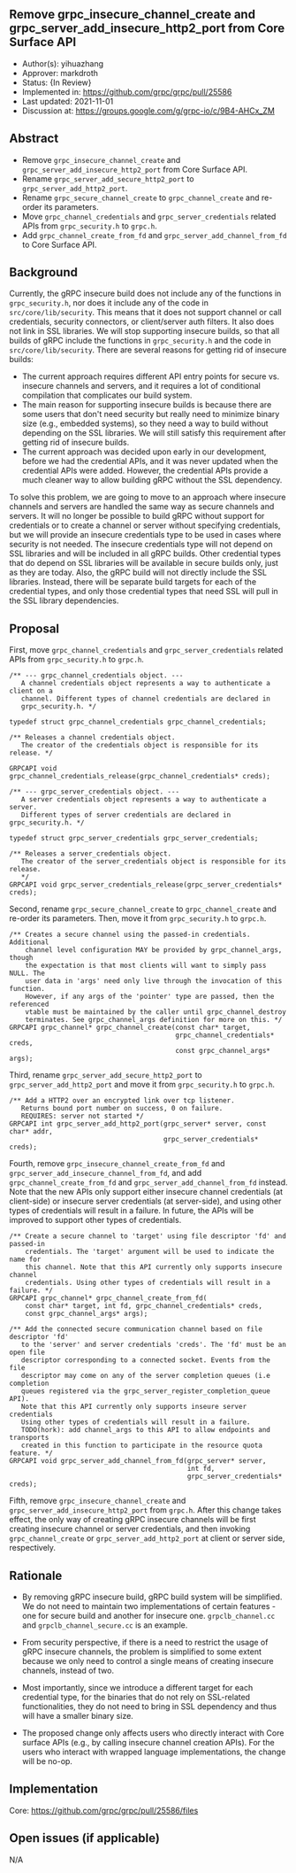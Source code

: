 Remove grpc_insecure_channel_create and grpc_server_add_insecure_http2_port from Core Surface API
----
* Author(s): yihuazhang
* Approver: markdroth
* Status: {In Review}
* Implemented in: https://github.com/grpc/grpc/pull/25586
* Last updated: 2021-11-01
* Discussion at: https://groups.google.com/g/grpc-io/c/9B4-AHCx_ZM 

## Abstract

* Remove `grpc_insecure_channel_create` and `grpc_server_add_insecure_http2_port` from Core Surface API.
* Rename `grpc_server_add_secure_http2_port` to `grpc_server_add_http2_port`.
* Rename `grpc_secure_channel_create` to `grpc_channel_create` and re-order its parameters.
* Move `grpc_channel_credentials` and `grpc_server_credentials` related APIs from `grpc_security.h` to `grpc.h`.
* Add `grpc_channel_create_from_fd` and `grpc_server_add_channel_from_fd` to Core Surface API.

## Background

Currently, the gRPC insecure build does not include any of the functions in `grpc_security.h`, nor does it include any of the code in `src/core/lib/security`. This means that it does not support channel or call credentials, security connectors, or client/server auth filters. It also does not link in SSL libraries. We will stop supporting insecure builds, so that all builds of gRPC include the functions in `grpc_security.h` and the code in `src/core/lib/security`. There are several reasons for getting rid of insecure builds:

* The current approach requires different API entry points for secure vs. insecure channels and servers, and it requires a lot of conditional compilation that complicates our build system.
* The main reason for supporting insecure builds is because there are some users that don't need security but really need to minimize binary size (e.g., embedded systems), so they need a way to build without depending on the SSL libraries. We will still satisfy this requirement after getting rid of insecure builds.
* The current approach was decided upon early in our development, before we had the credential APIs, and it was never updated when the credential APIs were added. However, the credential APIs provide a much cleaner way to allow building gRPC without the SSL dependency.

To solve this problem, we are going to move to an approach where insecure
channels and servers are handled the same way as secure channels and servers. It
will no longer be possible to build gRPC without support for credentials or to
create a channel or server without specifying credentials, but we will provide
an insecure credentials type to be used in cases where security is not needed.
The insecure credentials type will not depend on SSL libraries and will be
included in all gRPC builds. Other credential types that do depend on SSL
libraries will be available in secure builds only, just as they are today.
Also, the gRPC build will not directly include the SSL libraries.
Instead, there will be separate build targets for each of the credential types, and
only those credential types that need SSL will pull in the SSL library dependencies.


## Proposal

First, move `grpc_channel_credentials` and `grpc_server_credentials` related APIs from `grpc_security.h` to `grpc.h`.

```
/** --- grpc_channel_credentials object. ---
   A channel credentials object represents a way to authenticate a client on a
   channel. Different types of channel credentials are declared in
   grpc_security.h. */

typedef struct grpc_channel_credentials grpc_channel_credentials;

/** Releases a channel credentials object.
   The creator of the credentials object is responsible for its release. */

GRPCAPI void grpc_channel_credentials_release(grpc_channel_credentials* creds);

/** --- grpc_server_credentials object. ---
   A server credentials object represents a way to authenticate a server.
   Different types of server credentials are declared in grpc_security.h. */

typedef struct grpc_server_credentials grpc_server_credentials;

/** Releases a server_credentials object.
   The creator of the server_credentials object is responsible for its release.
   */
GRPCAPI void grpc_server_credentials_release(grpc_server_credentials* creds);

```

Second, rename `grpc_secure_channel_create` to `grpc_channel_create` and re-order its parameters. Then, move it from `grpc_security.h` to `grpc.h`.


```
/** Creates a secure channel using the passed-in credentials. Additional
    channel level configuration MAY be provided by grpc_channel_args, though
    the expectation is that most clients will want to simply pass NULL. The
    user data in 'args' need only live through the invocation of this function.
    However, if any args of the 'pointer' type are passed, then the referenced
    vtable must be maintained by the caller until grpc_channel_destroy
    terminates. See grpc_channel_args definition for more on this. */
GRPCAPI grpc_channel* grpc_channel_create(const char* target,
                                          grpc_channel_credentials* creds,
                                          const grpc_channel_args* args);
```

Third, rename `grpc_server_add_secure_http2_port` to `grpc_server_add_http2_port` and move it from `grpc_security.h` to `grpc.h`.

```
/** Add a HTTP2 over an encrypted link over tcp listener.
   Returns bound port number on success, 0 on failure.
   REQUIRES: server not started */
GRPCAPI int grpc_server_add_http2_port(grpc_server* server, const char* addr,
                                       grpc_server_credentials* creds);
```

Fourth, remove `grpc_insecure_channel_create_from_fd` and `grpc_server_add_insecure_channel_from_fd`,
and add `grpc_channel_create_from_fd` and `grpc_server_add_channel_from_fd` instead. Note that the new APIs only support
either insecure channel credentials (at client-side) or insecure server credentials (at server-side), and using other types of
credentials will result in a failure. In future, the APIs will be improved to support other types of credentials.


```
/** Create a secure channel to 'target' using file descriptor 'fd' and passed-in
    credentials. The 'target' argument will be used to indicate the name for
    this channel. Note that this API currently only supports insecure channel
    credentials. Using other types of credentials will result in a failure. */
GRPCAPI grpc_channel* grpc_channel_create_from_fd(
    const char* target, int fd, grpc_channel_credentials* creds,
    const grpc_channel_args* args);

/** Add the connected secure communication channel based on file descriptor 'fd'
   to the 'server' and server credentials 'creds'. The 'fd' must be an open file
   descriptor corresponding to a connected socket. Events from the file
   descriptor may come on any of the server completion queues (i.e completion
   queues registered via the grpc_server_register_completion_queue API).
   Note that this API currently only supports inseure server credentials
   Using other types of credentials will result in a failure.
   TODO(hork): add channel_args to this API to allow endpoints and transports
   created in this function to participate in the resource quota feature. */
GRPCAPI void grpc_server_add_channel_from_fd(grpc_server* server,
                                             int fd,
                                             grpc_server_credentials* creds);

```
Fifth, remove `grpc_insecure_channel_create` and `grpc_server_add_insecure_http2_port` from `grpc.h`. After this change takes effect, the only way of creating gRPC insecure channels will be first creating insecure channel or server credentials, and then invoking `grpc_channel_create` or `grpc_server_add_http2_port` at client or server side, respectively.

## Rationale

* By removing gRPC insecure build, gRPC build system will be simplified. We do not need to maintain two implementations of certain features - one for secure build and another for insecure one. `grpclb_channel.cc` and `grpclb_channel_secure.cc` is an example.

* From security perspective, if there is a need to restrict the usage of gRPC insecure channels, the problem is simplified to some extent because we only need to control a single means of creating insecure channels, instead of two.

* Most importantly, since we introduce a different target for each credential type, for the binaries that do not rely on SSL-related functionalities, they do not need to bring in SSL dependency and thus will have a smaller binary size.

* The proposed change only affects users who directly interact with Core surface APIs (e.g., by calling insecure channel creation APIs). For the users who interact with wrapped language implementations, the change will be no-op.

## Implementation

Core: https://github.com/grpc/grpc/pull/25586/files

## Open issues (if applicable)

N/A
